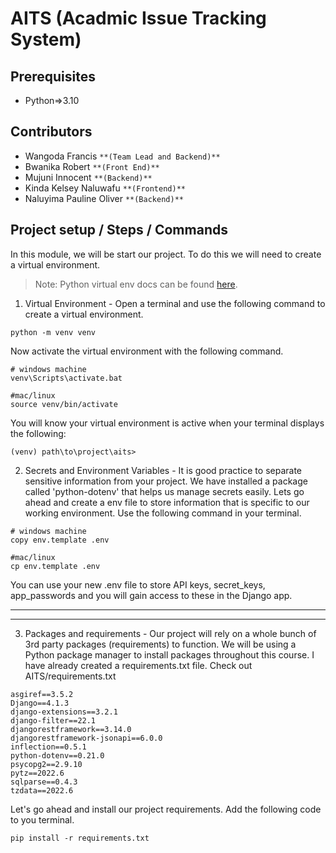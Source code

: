 # AITS (Acadmic Issue Tracking System)

## Prerequisites
- Python=>3.10

## Contributors
- Wangoda Francis `**(Team Lead and Backend)**`
- Bwanika Robert `**(Front End)**`
- Mujuni Innocent `**(Backend)**`
- Kinda Kelsey Naluwafu `**(Frontend)**`
- Naluyima Pauline Oliver `**(Backend)**` 

## Project setup / Steps / Commands
In this module, we will be start our project. To do this we will need to create a virtual environment.
>Note: Python virtual env docs can be found [here](https://docs.python.org/3/tutorial/venv.html).

1) Virtual Environment - Open a terminal and use the following command to create a virtual environment. 
```
python -m venv venv
```
Now activate the virtual environment with the following command.
```
# windows machine
venv\Scripts\activate.bat

#mac/linux
source venv/bin/activate
```
You will know your virtual environment is active when your terminal displays the following:
```
(venv) path\to\project\aits>
```

2) Secrets and Environment Variables - It is good practice to separate sensitive information from your project. We have installed a package called 'python-dotenv' that helps us manage secrets easily. Lets go ahead and create a env file to store information that is specific to our working environment. Use the following command in your terminal.

```
# windows machine
copy env.template .env

#mac/linux
cp env.template .env
```

You can use your new .env file to store API keys, secret_keys, app_passwords and you will gain access to these in the Django app.
***
***

3) Packages and requirements - Our project will rely on a whole bunch of 3rd party packages (requirements) to function. We will be using a Python package manager to install packages throughout this course. 
I have already created a requirements.txt file. Check out AITS/requirements.txt
```
asgiref==3.5.2
Django==4.1.3
django-extensions==3.2.1
django-filter==22.1
djangorestframework==3.14.0
djangorestframework-jsonapi==6.0.0
inflection==0.5.1
python-dotenv==0.21.0
psycopg2==2.9.10
pytz==2022.6
sqlparse==0.4.3
tzdata==2022.6
```
Let's go ahead and install our project requirements. Add the following code to you terminal.

```
pip install -r requirements.txt
```
